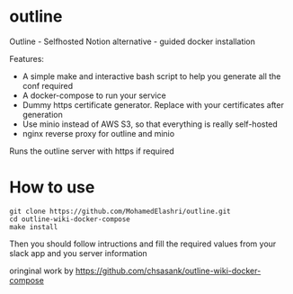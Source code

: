 # outline
Outline - Selfhosted Notion alternative - guided docker installation

Features:

* A simple make and interactive bash script to help you generate all the conf required
* A docker-compose to run your service
* Dummy https certificate generator. Replace with your certificates after generation
* Use minio instead of AWS S3, so that everything is really self-hosted
* nginx reverse proxy for outline and minio

Runs the outline server with https if required

# How to use 

```
git clone https://github.com/MohamedElashri/outline.git
cd outline-wiki-docker-compose
make install
```

Then you should follow intructions and fill the required values from your slack app and you server information 

oringinal work by https://github.com/chsasank/outline-wiki-docker-compose
